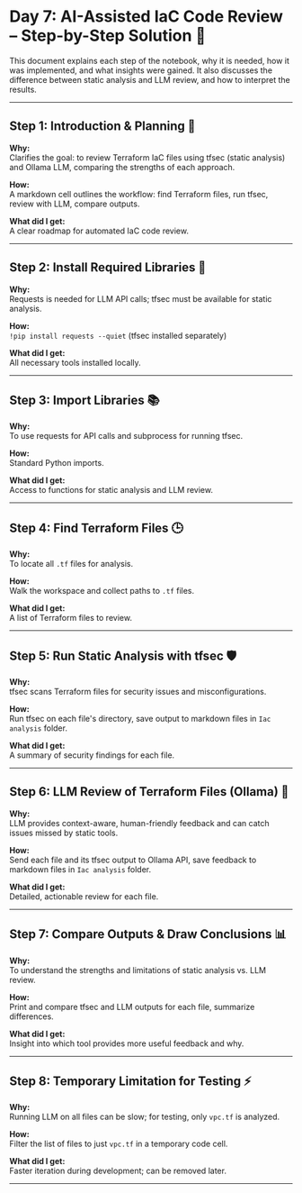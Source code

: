 # Day 7: AI-Assisted IaC Code Review – Step-by-Step Solution 🤖

This document explains each step of the notebook, why it is needed, how it was implemented, and what insights were gained. It also discusses the difference between static analysis and LLM review, and how to interpret the results.

---

## Step 1: Introduction & Planning 📝
**Why:**  
Clarifies the goal: to review Terraform IaC files using tfsec (static analysis) and Ollama LLM, comparing the strengths of each approach.

**How:**  
A markdown cell outlines the workflow: find Terraform files, run tfsec, review with LLM, compare outputs.

**What did I get:**  
A clear roadmap for automated IaC code review.

---

## Step 2: Install Required Libraries 🧩
**Why:**  
Requests is needed for LLM API calls; tfsec must be available for static analysis.

**How:**  
`!pip install requests --quiet` (tfsec installed separately)

**What did I get:**  
All necessary tools installed locally.

---

## Step 3: Import Libraries 📚
**Why:**  
To use requests for API calls and subprocess for running tfsec.

**How:**  
Standard Python imports.

**What did I get:**  
Access to functions for static analysis and LLM review.

---

## Step 4: Find Terraform Files 🕒
**Why:**  
To locate all `.tf` files for analysis.

**How:**  
Walk the workspace and collect paths to `.tf` files.

**What did I get:**  
A list of Terraform files to review.

---

## Step 5: Run Static Analysis with tfsec 🛡️
**Why:**  
tfsec scans Terraform files for security issues and misconfigurations.

**How:**  
Run tfsec on each file's directory, save output to markdown files in `Iac analysis` folder.

**What did I get:**  
A summary of security findings for each file.

---

## Step 6: LLM Review of Terraform Files (Ollama) 🤖
**Why:**  
LLM provides context-aware, human-friendly feedback and can catch issues missed by static tools.

**How:**  
Send each file and its tfsec output to Ollama API, save feedback to markdown files in `Iac analysis` folder.

**What did I get:**  
Detailed, actionable review for each file.

---

## Step 7: Compare Outputs & Draw Conclusions 📊
**Why:**  
To understand the strengths and limitations of static analysis vs. LLM review.

**How:**  
Print and compare tfsec and LLM outputs for each file, summarize differences.

**What did I get:**  
Insight into which tool provides more useful feedback and why.

---

## Step 8: Temporary Limitation for Testing ⚡
**Why:**  
Running LLM on all files can be slow; for testing, only `vpc.tf` is analyzed.

**How:**  
Filter the list of files to just `vpc.tf` in a temporary code cell.

**What did I get:**  
Faster iteration during development; can be removed later.

---

